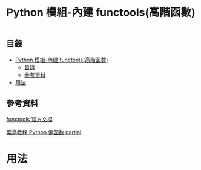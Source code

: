 # Python 模組-內建 functools(高階函數)

```
```

## 目錄

- [Python 模組-內建 functools(高階函數)](#python-模組-內建-functools高階函數)
	- [目錄](#目錄)
	- [參考資料](#參考資料)
- [用法](#用法)

## 參考資料

[functools 官方文檔](https://docs.python.org/zh-tw/3/library/functools.html)

[菜鳥教程 Python 偏函数 partial](https://www.runoob.com/w3cnote/python-partial.html)

# 用法

```Python
```
